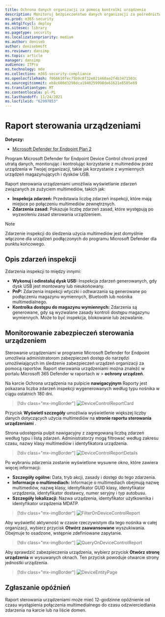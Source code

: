 ```yaml
---
title: Ochrona danych organizacji za pomocą kontrolki urządzenia
description: Monitoruj bezpieczeństwo danych organizacji za pośrednictwem raportów dotyczących sterowania urządzeniami.
ms.prod: m365-security
ms.mktglfcycl: deploy
ms.sitesec: library
ms.pagetype: security
ms.localizationpriority: medium
ms.author: deniseb
author: denisebmsft
ms.reviewer: dansimp
ms.topic: article
manager: dansimp
audience: ITPro
ms.technology: mde
ms.collection: m365-security-compliance
ms.openlocfilehash: f066610fec75b9c8f32e021460ae2f4b3471503c
ms.sourcegitcommit: eb8c600d3298dca1940259998de61621e6505e69
ms.translationtype: MT
ms.contentlocale: pl-PL
ms.lasthandoff: 11/24/2021
ms.locfileid: "62997853"
---
```

# <a name="device-control-report"></a>Raport sterowania urządzeniami

**Dotyczy:** 
- [Microsoft Defender for Endpoint Plan 2](https://go.microsoft.com/fwlink/p/?linkid=2154037)

Program Microsoft Defender for Endpoint Device Control chroni przed utratą danych, monitorując i kontrolując korzystanie z multimediów przez urządzenia w Twojej organizacji, takie jak korzystanie z wymiennych urządzeń magazynujących i dysków USB.

Raport sterowania urządzeniami umożliwia wyświetlanie zdarzeń związanych ze zużyciem multimediów, takich jak:

- **Inspekcja zdarzeń:** Przedstawia liczbę zdarzeń inspekcji, które mają miejsce po połączeniu multimediów zewnętrznych.
- **Zdarzenia zasad:** Pokazuje liczbę zdarzeń zasad, które występują po wyzwoleniu zasad sterowania urządzeniem.

> [!NOTE]
> Zdarzenie inspekcji do śledzenia użycia multimediów jest domyślnie włączone dla urządzeń podłączonych do programu Microsoft Defender dla punktu końcowego.

## <a name="understanding-the-audit-events"></a>Opis zdarzeń inspekcji

Zdarzenia inspekcji to między innymi:

- **Wykonuj i odinstaluj dysk USB:** Inspekcja zdarzeń generowanych, gdy dysk USB jest montowany lub nieukońowany.
- **PnP:** Zdarzenia inspekcji wtyczki i odtwarzania są generowane po podłączeniu magazynu wymiennych, Bluetooth lub nośnika multimedialnego.
- **Kontrolka dostępu do magazynu wymiennych:** Zdarzenia są generowane, gdy są wyzwalane zasady kontroli dostępu magazynu wymiennych. Może to być inspekcja, blokowanie lub zezwalanie.

## <a name="monitor-device-control-security"></a>Monitorowanie zabezpieczeń sterowania urządzeniem

Sterowanie urządzeniami w programie Microsoft Defender for Endpoint umożliwia administratorom zabezpieczeń dostęp do narzędzi umożliwiających im śledzenie zabezpieczeń urządzeń organizacji za pomocą raportów. Raport sterowania urządzeniami można znaleźć w portalu Microsoft 365 Defender w raportach w > **ochrony urządzeń**.

Na karcie Ochrona urządzenia na pulpicie **nawigacyjnym** Raporty jest pokazana liczba zdarzeń inspekcji wygenerowanych według typu nośnika w ciągu ostatnich 180 dni.

> [!div class="mx-imgBorder"]
> ![DeviceControlReportCard](https://user-images.githubusercontent.com/81826151/138504137-e9a7673e-e988-48cd-820d-2625ec6df352.png)

Przycisk **Wyświetl szczegóły** umożliwia wyświetlenie większej liczby danych dotyczących użycia multimediów na **stronie raportu sterowania urządzeniami** .

Strona udostępnia pulpit nawigacyjny z zagregowaną liczbą zdarzeń według typu i listą zdarzeń. Administratorzy mogą filtrować według zakresu czasu, nazwy klasy multimediów i identyfikatora urządzenia.

> [!div class="mx-imgBorder"]
> ![DeviceControlReportDetails](images/Detaileddevicecontrolreport.png)

Po wybraniu zdarzenia zostanie wyświetlone wysuwne okno, które zawiera więcej informacji:

- **Szczegóły ogólne:** Data, tryb akcji, zasady i dostęp do tego zdarzenia.
- **Informacje o multimediach:** Informacje o multimediach obejmują nazwę multimediów, nazwę klasy, identyfikator GUID klasy, identyfikator urządzenia, identyfikator dostawcy, numer seryjny i typ autobusu.
- **Szczegóły lokalizacji:** Nazwa urządzenia, identyfikator użytkownika i identyfikator urządzenia MDATP.

> [!div class="mx-imgBorder"]
> ![FilterOnDeviceControlReport](images/devicecontrolreportfilter.png)

Aby wyświetlić aktywność w czasie rzeczywistym dla tego nośnika w całej organizacji, wybierz przycisk **Otwórz zaawansowane** wyszukiwania. Obejmuje to osadzone, wstępnie zdefiniowane zapytanie.

> [!div class="mx-imgBorder"]
> ![QueryOnDeviceControlReport](images/Devicecontrolreportquery.png)

Aby sprawdzić zabezpieczenia urządzenia, wybierz przycisk **Otwórz stronę urządzenia** w wysuwanych oknach. Ten przycisk powoduje otwarcie strony jednostki urządzenia.

> [!div class="mx-imgBorder"]
> ![DeviceEntityPage](images/Devicesecuritypage.png)

## <a name="reporting-delays"></a>Zgłaszanie opóźnień

Raport sterowania urządzeniami może mieć 12-godzinne opóźnienie od czasu wystąpienia połączenia multimedialnego do czasu odzwierciedlania zdarzenia na karcie lub na liście domen.
